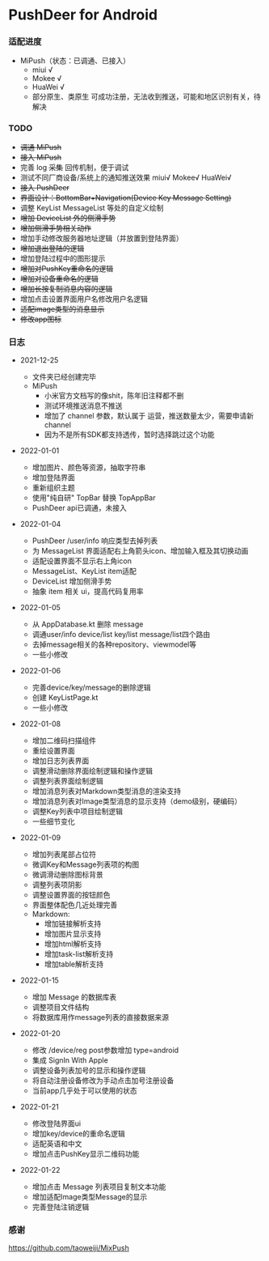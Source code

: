 # PushDeer for Android

### 适配进度

* MiPush（状态：已调通、已接入）
  * miui √
  * Mokee √
  * HuaWei √
  * 部分原生、类原生 可成功注册，无法收到推送，可能和地区识别有关，待解决

### TODO

* ~~调通 MiPush~~
* ~~接入 MiPush~~
* 完善 log ~~采集~~ 回传机制，便于调试
* 测试不同厂商设备/系统上的通知推送效果 miui√ Mokee√ HuaWei√
* ~~接入 PushDeer~~
* ~~界面设计：BottomBar+Navigation(Device Key Message Setting)~~
* 调整 KeyList MessageList 等处的自定义绘制
* ~~增加 DeviceList 外的侧滑手势~~
* ~~增加侧滑手势相关动作~~
* 增加手动修改服务器地址逻辑（并放置到登陆界面）
* ~~增加退出登陆的逻辑~~
* 增加登陆过程中的图形提示
* ~~增加对PushKey重命名的逻辑~~
* ~~增加对设备重命名的逻辑~~
* ~~增加长按复制消息内容的逻辑~~
* 增加点击设置界面用户名修改用户名逻辑
* ~~适配image类型的消息显示~~
* ~~修改app图标~~


### 日志

* 2021-12-25
  * 文件夹已经创建完毕
  * MiPush
    * 小米官方文档写的像shit，陈年旧注释都不删
    * 测试环境推送消息不推送
    * 增加了 channel 参数，默认属于 运营，推送数量太少，需要申请新 channel
    * 因为不是所有SDK都支持透传，暂时选择跳过这个功能

* 2022-01-01
  * 增加图片、颜色等资源，抽取字符串
  * 增加登陆界面
  * 重新组织主题
  * 使用"纯自研" TopBar 替换 TopAppBar
  * PushDeer api已调通，未接入

* 2022-01-04
  * PushDeer /user/info 响应类型去掉列表
  * 为 MessageList 界面适配右上角箭头icon、增加输入框及其切换动画
  * 适配设置界面不显示右上角icon
  * MessageList、KeyList item适配
  * DeviceList 增加侧滑手势
  * 抽象 item 相关 ui，提高代码复用率

* 2022-01-05
  * 从 AppDatabase.kt 删除 message
  * 调通user/info device/list key/list message/list四个路由
  * 去掉message相关的各种repository、viewmodel等
  * 一些小修改

* 2022-01-06
  * 完善device/key/message的删除逻辑
  * 创建 KeyListPage.kt
  * 一些小修改

* 2022-01-08
  * 增加二维码扫描组件
  * 重绘设置界面
  * 增加日志列表界面
  * 调整滑动删除界面绘制逻辑和操作逻辑
  * 调整列表界面绘制逻辑
  * 增加消息列表对Markdown类型消息的渲染支持
  * 增加消息列表对Image类型消息的显示支持（demo级别，硬编码）
  * 调整Key列表中项目绘制逻辑
  * 一些细节变化

* 2022-01-09
  * 增加列表尾部占位符
  * 微调Key和Message列表项的构图
  * 微调滑动删除图标背景
  * 调整列表项阴影
  * 调整设置界面的按钮颜色
  * 界面整体配色几近处理完善
  * Markdown:
    * 增加链接解析支持
    * 增加图片显示支持
    * 增加html解析支持
    * 增加task-list解析支持
    * 增加table解析支持

* 2022-01-15
  * 增加 Message 的数据库表
  * 调整项目文件结构
  * 将数据库用作message列表的直接数据来源

* 2022-01-20
  * 修改 /device/reg post参数增加 type=android
  * 集成 SignIn With Apple
  * 调整设备列表加号的显示和操作逻辑
  * 将自动注册设备修改为手动点击加号注册设备
  * 当前app几乎处于可以使用的状态

* 2022-01-21
  * 修改登陆界面ui
  * 增加key/device的重命名逻辑
  * 适配英语和中文
  * 增加点击PushKey显示二维码功能

* 2022-01-22
  * 增加点击 Message 列表项目复制文本功能
  * 增加适配Image类型Message的显示
  * 完善登陆注销逻辑


### 感谢

https://github.com/taoweiji/MixPush